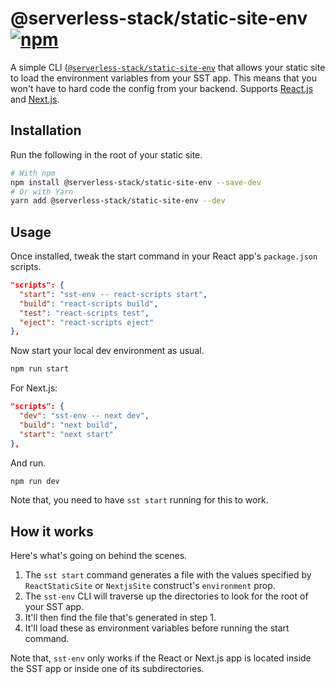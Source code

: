 # @serverless-stack/static-site-env [![npm](https://img.shields.io/npm/v/@serverless-stack/static-site-env.svg?style=flat-square)](https://www.npmjs.com/package/@serverless-stack/static-site-env)

A simple CLI ([`@serverless-stack/static-site-env`](https://www.npmjs.com/package/@serverless-stack/static-site-env) that allows your static site to load the environment variables from your SST app. This means that you won't have to hard code the config from your backend. Supports [React.js](https://docs.serverless-stack.com/constructs/ReactStaticSite#configuring-environment-variables) and [Next.js](https://docs.serverless-stack.com/constructs/NextjsSite#configuring-environment-variables).

## Installation

Run the following in the root of your static site.

```bash
# With npm
npm install @serverless-stack/static-site-env --save-dev
# Or with Yarn
yarn add @serverless-stack/static-site-env --dev
```

## Usage

Once installed, tweak the start command in your React app's `package.json` scripts.

```json title="package.json" {2}
"scripts": {
  "start": "sst-env -- react-scripts start",
  "build": "react-scripts build",
  "test": "react-scripts test",
  "eject": "react-scripts eject"
},
```

Now start your local dev environment as usual.

```bash
npm run start
```

For Next.js:

```json title="package.json" {2}
"scripts": {
  "dev": "sst-env -- next dev",
  "build": "next build",
  "start": "next start"
},
```

And run.

```bash
npm run dev
```

Note that, you need to have `sst start` running for this to work.

## How it works

Here's what's going on behind the scenes.

1. The `sst start` command generates a file with the values specified by `ReactStaticSite` or `NextjsSite` construct's `environment` prop.
2. The `sst-env` CLI will traverse up the directories to look for the root of your SST app.
3. It'll then find the file that's generated in step 1.
4. It'll load these as environment variables before running the start command.

Note that, `sst-env` only works if the React or Next.js app is located inside the SST app or inside one of its subdirectories.
